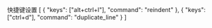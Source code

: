 快捷键设置 
[
	{ "keys": ["alt+ctrl+l"], "command": "reindent" },
	{ "keys": ["ctrl+d"], "command": "duplicate_line" }
]
